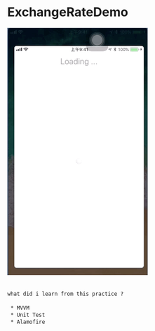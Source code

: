 # ExchangeRateDemo

![Alt text](https://github.com/q2650108/ExchangeRateDemo/blob/master/demo.gif?raw=true)
<br />
<br />
```
what did i learn from this practice ? 
 
 * MVVM
 * Unit Test
 * Alamofire
```
